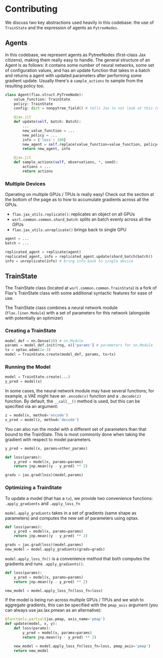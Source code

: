 # Contributing

We discuss two key abstractions used heavily in this codebase: the use of `TrainState` and the expression of agents as `PytreeNodes`.

## Agents

In this codebase, we represent agents as PytreeNodes  (first-class Jax citizens), making them really easy to handle. The general structure of an Agent is as follows: it contains some number of neural networks, some set of configuration values, and has an update function that takes in a batch and returns a agent with updated parameters after performing some gradient update. Usually there's a `sample_actions` to sample from the resulting policy too.

```python
class Agent(flax.struct.PyTreeNode):
    value_function: TrainState
    policy: TrainState
    config: dict = nonpytree_field() # tells Jax to not look at this (usually contains discount factor / target update speed / other hyperparams)

    @jax.jit
    def update(self, batch: Batch):
        ...
        new_value_function = ...
        new_policy = ...
        info = {'loss': 100}
        new_agent = self.replace(value_function=value_function, policy=new_policy)
        return new_agent, info

    @jax.jit
    def sample_actions(self, observations, *, seed):
        actions = ...
        return actions
```

### Multiple Devices

Operating on multiple GPUs / TPUs is really easy! Check out the section at the bottom of the page as to how to accumulate gradients across all the GPUs.


- `flax.jax_utils.replicate()`: replicates an object on all GPUs
- `wsrl.common.common.shard_batch`: splits an batch evenly across all the GPUs
- `flax.jax_utils.unreplicate()` brings back to single GPU

```python
agent = ...
batch = ...

replicated_agent = replicate(agent)
replicated_agent, info = replicated_agent.update(shard_batch(batch))
info = unreplicate(info) # bring info back to single device


```
## TrainState


The TrainState class (located at `wsrl.common.common.TrainState`) is a fork of Flax's TrainState class with some additional syntactic features for ease of use.

The TrainState class combines a neural network module (`flax.linen.Module`) with a set of parameters for this network (alongside with potentially an optimizer)

### Creating a TrainState

```python
model_def = nn.Dense(10) # nn.Module
params = model_def.init(rng, x)['params'] # parameters for nn.Module
tx = optax.adam(1e-3)
model = TrainState.create(model_def, params, tx=tx)
```

### Running the Model

```python
model = TrainState.create(...)
y_pred = model(x)
```

In some cases, the neural network module may have several functions; for example, a VAE might have an `.encode(x)` function and a `.decode(z)` function. By default, the `__call__()` method is used, but this can be specified via an argument:

```python
z = model(x, method='encode')
x_pred = model(z, method='decode')
```

You can also run the model with a different set of parameters than that bound to the TrainState. This is most commonly done when taking the gradient with respect to model parameters.

```python
y_pred = model(x, params=other_params)
```

```python
def loss(params):
    y_pred = model(x, params=params)
    return jnp.mean((y - y_pred) ** 2)

grads = jax.grad(loss)(model.params)
```

### Optimizing a TrainState

To update a model (that has a `tx`), we provide two convenience functions: `.apply_gradients` and `.apply_loss_fn`

`model.apply_gradients` takes in a set of gradients (same shape as parameters) and computes the new set of parameters using optax.

```python
def loss(params):
    y_pred = model(x, params=params)
    return jnp.mean((y - y_pred) ** 2)

grads = jax.grad(loss)(model.params)
new_model = model.apply_gradients(grads=grads)
```

`model.apply_loss_fn()` is a convenience method that both computes the gradients and runs `.apply_gradients()`.

```python
def loss(params):
    y_pred = model(x, params=params)
    return jnp.mean((y - y_pred) ** 2)

new_model = model.apply_loss_fn(loss_fn=loss)
```

If the model is being run across multiple GPUs / TPUs and we wish to aggregate gradients, this can be specified with the `pmap_axis` argument (you can always use jax.lax.pmean as an alternative):

```python
@functools.partial(jax.pmap, axis_name='pmap')
def update(model, x, y):
    def loss(params):
        y_pred = model(x, params=params)
        return jnp.mean((y - y_pred) ** 2)

    new_model = model.apply_loss_fn(loss_fn=loss, pmap_axis='pmap')
    return new_model
```
